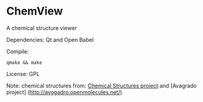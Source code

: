 ChemView
========

A chemical structure viewer


Dependencies: Qt and Open Babel

Compile: 
````
qmake && make
````
License: GPL

Note:
chemical structures from: [Chemical Structures project](http://chem-file.sourceforge.net/) and [Avagrado project] (http://avogadro.openmolecules.net/)

